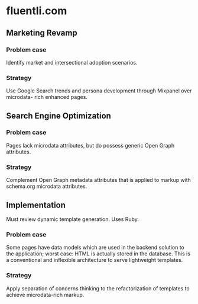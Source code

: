 # fluentli.com

## Marketing Revamp

### Problem case

Identify market and intersectional adoption scenarios.

### Strategy

Use Google Search trends and persona development through Mixpanel over microdata-
rich enhanced pages.

## Search Engine Optimization

### Problem case

Pages lack microdata attributes, but do possess generic Open Graph attributes.

### Strategy

Complement Open Graph metadata attributes that is applied to markup with 
schema.org microdata attributes.

## Implementation

Must review dynamic template generation. Uses Ruby.

### Problem case

Some pages have data models which are used in the backend solution to the 
application; worst case: HTML is actually stored in the database. This is 
a conventional and inflexible architecture to serve lightweight templates.

### Strategy

Apply separation of concerns thinking to the refactorization of templates 
to achieve microdata-rich markup.
